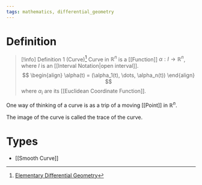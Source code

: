 ```yaml
---
tags: mathematics, differential_geometry
---
```


# Definition

> [!info] Definition 1 (Curve)[^1]
> Curve in $\mathbb{R}^n$ is a [[Function]] $\alpha: I \rightarrow \mathbb{R}^n$, where $I$ is an [[Interval Notation|open interval]].
> $$
> \begin{align}
> \alpha(t) = (\alpha_1(t), \dots, \alpha_n(t))
> \end{align}
> $$
> where $\alpha_i$ are its [[Euclidean Coordinate Function]].

One way of thinking of a curve is as a trip of a moving [[Point]] in $\mathbb{R}^n$.

The image of the curve is called the trace of the curve.

# Types
- [[Smooth Curve]]

[^1]: [Elementary Differential Geometry](zotero://open-pdf/library/items/F6CCEWIU?page=31)